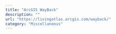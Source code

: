 ```yaml
---
title: "ArcGIS WayBack"
description: ""
url: "https://livingatlas.arcgis.com/wayback/"
category: "Miscellaneous"
---
```

